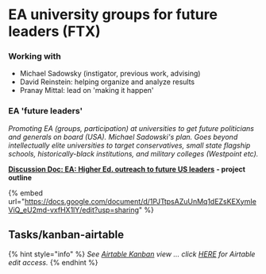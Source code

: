 # EA university groups for future leaders (FTX)

### **Working with**

* Michael Sadowsky (instigator, previous work, advising)
* David Reinstein: helping organize and analyze results
* Pranay Mittal: lead on 'making it happen'

### **EA 'future leaders'**

_Promoting EA (groups, participation) at universities to get future politicians and generals on board (USA). Michael Sadowski's plan. Goes beyond intellectually elite universities to target conservatives, small state flagship schools, historically-black institutions, and military colleges (Westpoint etc)._

[**Discussion Doc: EA: Higher Ed. outreach to future US leaders**](https://docs.google.com/document/d/1PJTtpsAZuUnMq1dEZsKEXymIeViQ\_eU2md-vxfHX1lY/edit?usp=sharing) **- project outline**

{% embed url="https://docs.google.com/document/d/1PJTtpsAZuUnMq1dEZsKEXymIeViQ_eU2md-vxfHX1lY/edit?usp=sharing" %}



## Tasks/kanban-airtable

{% hint style="info" %}
_See_ [_Airtable Kanban_](https://airtable.com/shrU7dP2NFT80hYw1) _view … click_ [_HERE_](https://airtable.com/invite/l?inviteId=invaagum9BDQbMsp3\&inviteToken=fb75210f65c46364093e8bdac82e92380728a0b878d121506180a15bac2b7b4b) _for Airtable edit access._
{% endhint %}

##
